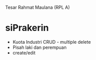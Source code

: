 Tesar Rahmat Maulana (RPL A)

# siPrakerin

- Kuota Industri CRUD - multiple delete
- Pisah laki dan perempuan
- create/edit